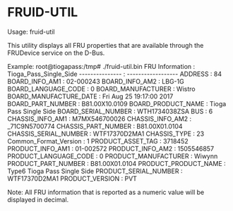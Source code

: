 # FRUID-UTIL
Usage: fruid-util 

This utility displays all FRU properties that are available through the FRUDevice service on the D-Bus.

Example:
	root@tiogapass:/tmp# ./fruid-util.bin 
	FRU Information           : Tioga_Pass_Single_Side
	---------------           : ------------------
	ADDRESS                   : 84
	BOARD_INFO_AM1            : 02-000243
	BOARD_INFO_AM2            : LBG-1G
	BOARD_LANGUAGE_CODE       : 0
	BOARD_MANUFACTURER        : Wistro
	BOARD_MANUFACTURE_DATE    : Fri Aug 25 19:17:00 2017
	BOARD_PART_NUMBER         : B81.00X10.0109
	BOARD_PRODUCT_NAME        : Tioga Pass Single Side
	BOARD_SERIAL_NUMBER       : WTH1734038ZSA
	BUS                       : 6
	CHASSIS_INFO_AM1          : M7MX546700026
	CHASSIS_INFO_AM2          : _71C9N5700774
	CHASSIS_PART_NUMBER       : B81.00X01.0104
	CHASSIS_SERIAL_NUMBER     : WTF17370D2MA1
	CHASSIS_TYPE              : 23
	Common_Format_Version     : 1
	PRODUCT_ASSET_TAG         : 3718452
	PRODUCT_INFO_AM1          : 01-002572
	PRODUCT_INFO_AM2          : 1505546857
	PRODUCT_LANGUAGE_CODE     : 0
	PRODUCT_MANUFACTURER      : Wiwynn
	PRODUCT_PART_NUMBER       : B81.00X01.0104
	PRODUCT_PRODUCT_NAME      : Type6 Tioga Pass Single Side
	PRODUCT_SERIAL_NUMBER     : WTF17370D2MA1
	PRODUCT_VERSION           : PVT 

Note: All FRU information that is reported as a numeric value will be displayed in decimal. 